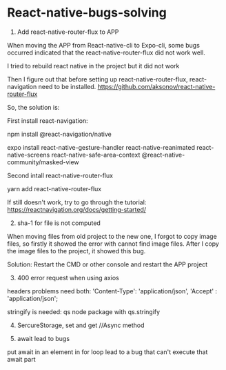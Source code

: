 # React-native-bugs-solving

1. Add react-native-router-flux to APP

When moving the APP from React-native-cli to Expo-cli, some bugs occurred indicated that the react-native-router-flux did not work well.

I tried to rebuild react native in the project but it did not work

Then I figure out that before setting up react-native-router-flux, react-navigation need to be installed.
https://github.com/aksonov/react-native-router-flux

So, the solution is:
  
  First install react-navigation:

  npm install @react-navigation/native
  
  expo install react-native-gesture-handler react-native-reanimated react-native-screens react-native-safe-area-context @react-native-community/masked-view
  
  Second intall react-native-router-flux
  
  yarn add react-native-router-flux
  
  If still doesn't work, try to go through the tutorial: https://reactnavigation.org/docs/getting-started/
  


2. sha-1 for file is not computed

When moving files from old project to the new one, I forgot to copy image files, so firstly it showed the error with cannot find image files.
After I copy the image files to the project, it showed this bug.

Solution: Restart the CMD or other console and restart the APP project

3. 400 error request when using axios

headers problems
need both:
'Content-Type': 'application/json',
'Accept' : 'application/json';

stringify is needed:
qs node package with qs.stringify

4. SercureStorage, set and get
//Async method

5. await lead to bugs

put await in an element in for loop lead to a bug that can't execute that await part
